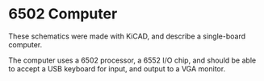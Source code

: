 <h1>6502 Computer</h2>
<p>These schematics were made with KiCAD, and describe a single-board computer.</p>

<p>The computer uses a 6502 processor, a 6552 I/O chip, and should be able to accept a USB keyboard for input, and output to a VGA monitor.</p>


